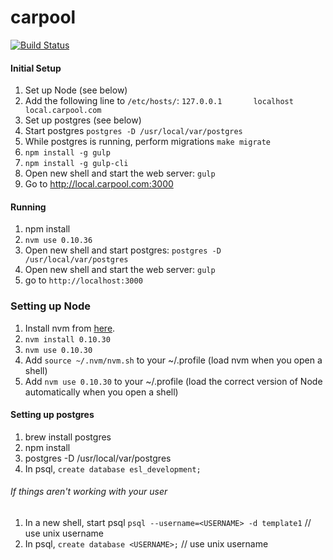carpool
========

[![Build Status](https://travis-ci.org/scsper/carpool.svg?branch=master)](https://travis-ci.org/scsper/carpool)

#### Initial Setup
1. Set up Node (see below)
2. Add the following line to `/etc/hosts/`: `127.0.0.1       localhost       local.carpool.com`
3. Set up postgres (see below)
4. Start postgres `postgres -D /usr/local/var/postgres`
5. While postgres is running, perform migrations `make migrate`
6. `npm install -g gulp`
7. `npm install -g gulp-cli`
8. Open new shell and start the web server: `gulp`
9. Go to http://local.carpool.com:3000

#### Running
1. npm install
2. `nvm use 0.10.36`
3. Open new shell and start postgres: `postgres -D /usr/local/var/postgres`
4. Open new shell and start the web server: `gulp`
5. go to `http://localhost:3000`

### Setting up Node
1. Install nvm from [here](https://github.com/creationix/nvm).
2. `nvm install 0.10.30`
3. `nvm use 0.10.30`
4. Add `source ~/.nvm/nvm.sh` to your ~/.profile (load nvm when you open a shell)
5. Add `nvm use 0.10.30` to your ~/.profile (load the correct version of Node automatically when you open a shell)

#### Setting up postgres
1. brew install postgres
2. npm install
3. postgres -D /usr/local/var/postgres
4. In psql, `create database esl_development;`

###### If things aren't working with your user
1. In a new shell, start psql `psql --username=<USERNAME> -d template1` // use unix username
2. In psql, `create database <USERNAME>;` // use unix username
